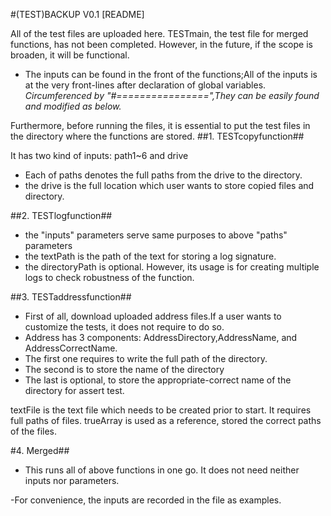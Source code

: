 #(TEST)BACKUP V0.1 [README]

All of the test files are uploaded here. TESTmain, the test file for merged functions, has not been completed. However, in the future, if the scope is broaden, it will be functional.

* The inputs can be found in the front of the functions;All of the inputs is at the very front-lines after declaration of global variables.
_Circumferenced by "#================",They can be easily found and modified as below._


Furthermore, before running the files, it is essential to put the test files in the directory where the functions are stored. 
##1. TESTcopyfunction##

It has two kind of inputs: path1~6 and drive

* Each of paths denotes the full paths from the drive to the directory. 
* the drive is the full location which user wants to store copied files and directory.

##2. TESTlogfunction##

* the "inputs" parameters serve same purposes to above "paths" parameters
* the textPath is the path of the text for storing a log signature.
* the directoryPath is optional. However, its usage is for creating multiple logs to check robustness of the function.

##3. TESTaddressfunction##

* First of all, download uploaded address files.If a user wants to customize the tests, it does not require to do so. 
* Address has 3 components: AddressDirectory,AddressName, and AddressCorrectName.
* The first one requires to write the full path of the directory.
* The second is to store the name of the directory
* The last is optional, to store the appropriate-correct name of the directory for assert test.

textFile is the text file which needs to be created prior to start. It requires full paths of files.
trueArray is used as a reference, stored the correct paths of the files.

#4. Merged##

* This runs all of above functions in one go. It does not need neither inputs nor parameters.

 -For convenience, the inputs are recorded in the file as examples.
